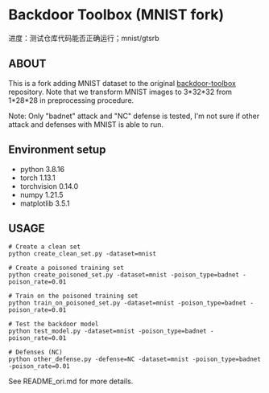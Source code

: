 # Backdoor Toolbox (MNIST fork)

进度：测试仓库代码能否正确运行；mnist/gtsrb

## ABOUT

This is a fork adding MNIST dataset to the original [backdoor-toolbox](https://github.com/vtu81/backdoor-toolbox) repository. Note that we transform MNIST images to 3\*32\*32 from 1\*28\*28 in preprocessing procedure.

Note: Only "badnet" attack and "NC" defense is tested, I'm not sure if other attack and defenses with MNIST is able to run. 

## Environment setup

- python 3.8.16
- torch 1.13.1
- torchvision 0.14.0
- numpy 1.21.5
- matplotlib 3.5.1

## USAGE

```
# Create a clean set
python create_clean_set.py -dataset=mnist

# Create a poisoned training set
python create_poisoned_set.py -dataset=mnist -poison_type=badnet -poison_rate=0.01

# Train on the poisoned training set
python train_on_poisoned_set.py -dataset=mnist -poison_type=badnet -poison_rate=0.01

# Test the backdoor model
python test_model.py -dataset=mnist -poison_type=badnet -poison_rate=0.01

# Defenses (NC)
python other_defense.py -defense=NC -dataset=mnist -poison_type=badnet -poison_rate=0.01

```

See README_ori.md for more details.

